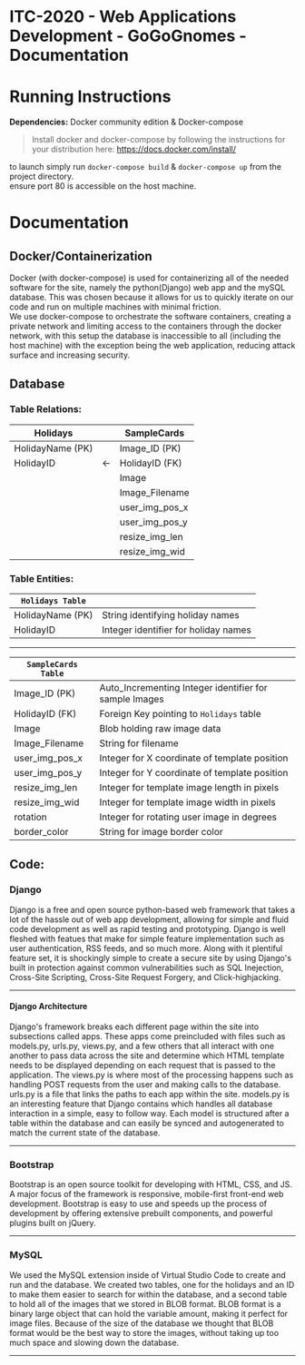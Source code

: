 # ITC-2020 - Web Applications Development - GoGoGnomes - Documentation

# Running Instructions
**Dependencies:** Docker community edition & Docker-compose  
> Install docker and docker-compose by following the instructions for your distribution here: https://docs.docker.com/install/  

to launch simply run `docker-compose build` & `docker-compose up` from the project directory.  
ensure port 80 is accessible on the host machine.  


<!-- DOCUMENTATION INSTRUCTIONS!
Documentation (10 points)
README file that describes the architecture/design of the systems, enumerate and explain
features of the system, show how different programs interact. If you implement new features,
clearly state them. This document also explains the database design and shows how tables are
related. Please follow this format for submission:
Web Applications Development – Team Name - Documentation
Application Deliverables and Documentation must be submitted by Sunday, April 5th @
11:59PM PST via Google Form. -->

# Documentation
## Docker/Containerization
Docker (with docker-compose) is used for containerizing all of the needed software for the site, namely the python(Django) web app and the mySQL database. This was chosen because it allows for us to quickly iterate on our code and run on multiple machines with minimal friction.  
We use docker-compose to orchestrate the software containers, creating a private network and limiting access to the containers through the docker network, with this setup the database is inaccessible to all (including the host machine) with the exception being the web application, reducing attack surface and increasing security.

## Database
### Table Relations: 
Holidays        |    | SampleCards 
----------------|----| --------------
HolidayName (PK)|    | Image_ID (PK)
HolidayID       | <- | HolidayID (FK)
|               |    | Image
|               |    | Image_Filename
|               |    | user_img_pos_x
|               |    | user_img_pos_y
|               |    | resize_img_len
|               |    | resize_img_wid

### Table Entities:
`Holidays Table` |                                       |
-----------------|---------------------------------------|
HolidayName (PK) | String identifying holiday names      |
HolidayID        | Integer identifier for holiday names  |

---

`SampleCards Table`|                                         |
-------------------|-----------------------------------------|
Image_ID (PK)  | Auto_Incrementing Integer identifier for sample Images |
HolidayID (FK) | Foreign Key pointing to `Holidays` table |
Image          | Blob holding raw image data |
Image_Filename | String for filename |
user_img_pos_x | Integer for X coordinate of template position |
user_img_pos_y | Integer for Y coordinate of template position |
resize_img_len | Integer for template image length in pixels |
resize_img_wid | Integer for template image width in pixels |
rotation       | Integer for rotating user image in degrees |
border_color    | String for image border color |


## Code:
### Django
Django is a free and open source python-based web framework that takes a lot of the hassle out of web app development, allowing for simple and fluid code development as well as rapid testing and prototyping. Django is well fleshed with featues that make for simple feature implementation such as user authentication, RSS feeds, and so much more. Along with it plentiful feature set, it is shockingly simple to create a secure site by using Django's built in protection against common vulnerabilities such as SQL Inejection, Cross-Site Scripting, Cross-Site Request Forgery, and Click-highjacking.

---

#### Django Architecture
Django's framework breaks each different page within the site into subsections called apps. These apps come preincluded with files such as models.py, urls.py, views.py, and a few others that all interact with one another to pass data across the site and determine which HTML template needs to be displayed depending on each request that is passed to the application. The views.py is where most of the processing happens such as handling POST requests from the user and making calls to the database. urls.py is a file that links the paths to each app within the site. models.py is an interesting feature that Django contains which handles all database interaction in a simple, easy to follow way. Each model is structured after a table within the database and can easily be synced and autogenerated to match the current state of the database.

---

### Bootstrap
Bootstrap is an open source toolkit for developing with HTML, CSS, and JS. A major focus of the framework is responsive, mobile-first front-end web development. Bootstrap is easy to use and speeds up the process of development by offering extensive prebuilt components, and powerful plugins built on jQuery.

---

### MySQL
We used the MySQL extension inside of Virtual Studio Code to create and run and the database. We created two tables, one for the holidays and an ID to make them easier to search for within the database, and a second table to hold all of the images that we stored in BLOB format. BLOB format is a binary large object that can hold the variable amount, making it perfect for image files. Because of the size of the database we thought that BLOB format would be the best way to store the images, without taking up too much space and slowing down the database.

---
